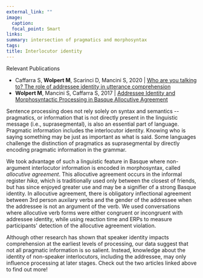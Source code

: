 ```yaml
---
external_link: ""
image:
  caption: 
  focal_point: Smart
links:
summary: intersection of pragmatics and morphosyntax
tags:
title: Interlocutor identity
---
```


Relevant Publications
- Caffarra S, **Wolpert M**, Scarinci D, Mancini S, 2020 | [Who are you talking to? The role of addressee identity in utterance comprehension](https://doi.org/10.1111/psyp.13527)
- **Wolpert M**, Mancini S, Caffarra S, 2017 | [Addressee Identity and Morphosyntactic Processing in Basque Allocutive Agreement](https://doi.org/10.3389/fpsyg.2017.01439)

Sentence processing does not rely solely on syntax and semantics -- pragmatics, or information that is not directly present in the linguistic message (i.e., suprasegmental), is also an essential part of language. Pragmatic information includes the interlocutor identity. Knowing who is saying something may be just as important as what is said. Some languages challenge the distinction of pragmatics as suprasegmental by directly encoding pragmatic information in the grammar.

We took advantage of such a linguistic feature in Basque where non-argument interlocutor information is encoded in morphosyntax, called *allocutive agreement*. This allocutive agreement occurs in the informal register *hika*, which is traditionally used only between the closest of friends, but has since enjoyed greater use and may be a signifier of a strong Basque identity. In allocutive agreement, there is obligatory inflectional agreement between 3rd person auxilary verbs and the gender of the addressee when the addressee is not an argument of the verb. We used conversations where allocutive verb forms were either congruent or incongruent with addressee identity, while using reaction time and ERPs to measure participants' detection of the allocutive agreement violation.

Although other research has shown that speaker identity impacts comprehension at the earliest levels of processing, our data suggest that not all pragmatic information is so salient. Instead, knowledge about the identity of non-speaker interlocutors, including the addressee, may only influence processing at later stages. Check out the two articles linked above to find out more!
